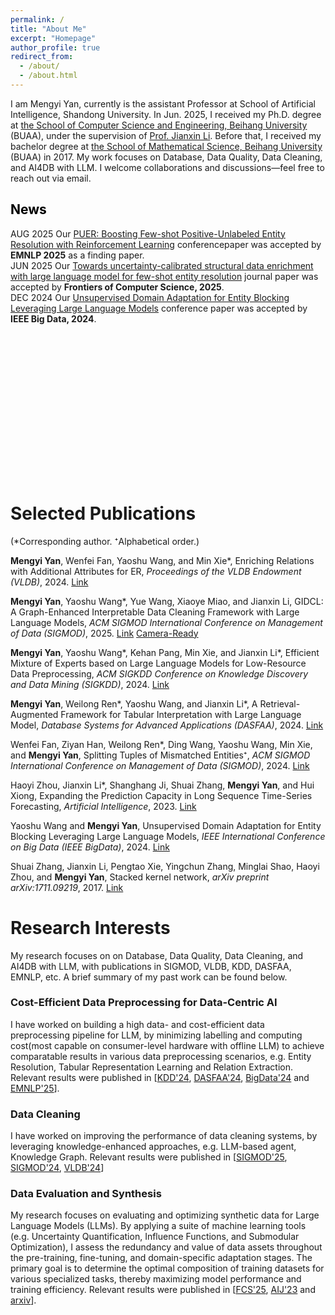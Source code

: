 ```yaml
---
permalink: /
title: "About Me"
excerpt: "Homepage"
author_profile: true
redirect_from: 
  - /about/
  - /about.html
---
```


<link href="bootstrap/css/bootstrap.min.css" rel="stylesheet">
<script src="bootstrap/js/bootstrap.bundle.min.js"></script>
<meta name="viewport" content="width=device-width, initial-scale=1.0">
<style>
    :root {
      font-size: 16px; /* 默认16px，改为18px（所有rem单位会按比例缩放） */
    }
</style>


I am Mengyi Yan, 
currently is the assistant Professor at School of Artificial Intelligence, Shandong University.
In Jun. 2025, I received my Ph.D. degree at [the School of Computer Science and Engineering, Beihang University](https://scse.buaa.edu.cn/) (BUAA), under the supervision of [Prof. Jianxin Li](https://scse.buaa.edu.cn/info/1546/10597.htm). 
Before that, I received my bachelor degree at [the School of Mathematical Science, Beihang University](https://math.buaa.edu.cn/) (BUAA) in 2017.
My work focuses on Database, Data Quality, Data Cleaning, and AI4DB with LLM. I welcome collaborations and discussions—feel free to reach out via email.


<h2 style="color: black;">News</h2>
<ul style="list-style-type:disc; padding-left: 0; margin-left: 0;height: 400px;overflow: hidden;overflow-y: scroll;"> 
<li><span class="badge bg-success">AUG 2025</span> Our  <a href="https://authurlord.github.io/files/Conference/PUER_EMNLP.pdf">PUER: Boosting Few-shot Positive-Unlabeled Entity Resolution with Reinforcement Learning</a> conferencepaper was accepted by <b>EMNLP 2025</b> as a finding paper. </li>
<li><span class="badge bg-success">JUN 2025</span> Our  <a href="https://authurlord.github.io/files/files/Journal/FUSER_FCS.pdf">Towards uncertainty-calibrated structural data enrichment with large language model for few-shot entity resolution</a> journal paper was accepted by <b>Frontiers of Computer Science, 2025</b>. </li>
<li><span class="badge bg-success">DEC 2024</span> Our  <a href="https://authurlord.github.io/files/Conference/UEADB_BigData.pdf">Unsupervised Domain Adaptation for Entity
Blocking Leveraging Large Language Models</a> conference paper was accepted by <b>IEEE Big Data, 2024</b>. </li>
</ul>

# Selected Publications
(*Corresponding author. ⁺Alphabetical order.)

**Mengyi Yan**, Wenfei Fan, Yaoshu Wang, and Min Xie*, Enriching Relations with Additional Attributes for ER, *Proceedings of the VLDB Endowment (VLDB)*, 2024. [Link](https://dl.acm.org/doi/10.14778/3681954.3681987)

**Mengyi Yan**, Yaoshu Wang*, Yue Wang, Xiaoye Miao, and Jianxin Li, GIDCL: A Graph-Enhanced Interpretable Data Cleaning Framework with Large Language Models, *ACM SIGMOD International Conference on Management of Data (SIGMOD)*, 2025. [Link](https://github.com/SICS-Fundamental-Research-Center/GIDCL/blob/main/supplementary/GIDCL_Revision_v6_appendix.pdf) [Camera-Ready](https://doi.org/10.1145/3698811)

**Mengyi Yan**, Yaoshu Wang*, Kehan Pang, Min Xie, and Jianxin Li*, Efficient Mixture of Experts based on Large Language Models for Low-Resource Data Preprocessing, *ACM SIGKDD Conference on Knowledge Discovery and Data Mining (SIGKDD)*, 2024. [Link](https://dl.acm.org/doi/10.1145/3637528.3671873)

**Mengyi Yan**, Weilong Ren*, Yaoshu Wang, and Jianxin Li*, A Retrieval-Augmented Framework for Tabular Interpretation with Large Language Model, *Database Systems for Advanced Applications (DASFAA)*, 2024. [Link](https://github.com/SICS-Fundamental-Research-Center/RAFL/blob/master/supplementary/DASFAA_Camera_Ready.pdf)

Wenfei Fan, Ziyan Han, Weilong Ren*, Ding Wang, Yaoshu Wang, Min Xie, and **Mengyi Yan**, Splitting Tuples of Mismatched Entities⁺, *ACM SIGMOD International Conference on Management of Data (SIGMOD)*, 2024. [Link](https://dl.acm.org/doi/10.1145/3626763)

Haoyi Zhou, Jianxin Li*, Shanghang Ji, Shuai Zhang, **Mengyi Yan**, and Hui Xiong, Expanding the Prediction Capacity in Long Sequence Time-Series Forecasting, *Artificial Intelligence*, 2023. [Link](https://doi.org/10.1016/j.artint.2023.103886)

Yaoshu Wang and **Mengyi Yan**, Unsupervised Domain Adaptation for Entity Blocking Leveraging Large Language Models, *IEEE International Conference on Big Data (IEEE BigData)*, 2024. [Link](https://anonymous.4open.science/r/Transfer-ER-Blocking-58F1/UDAEB_bigdata.pdf)

Shuai Zhang, Jianxin Li, Pengtao Xie, Yingchun Zhang, Minglai Shao, Haoyi Zhou, and **Mengyi Yan**, Stacked kernel network, *arXiv preprint arXiv:1711.09219*, 2017. [Link](https://arxiv.org/pdf/1711.09219)

# Research Interests
My research focuses on on Database, Data Quality, Data Cleaning, and AI4DB with LLM, with publications in SIGMOD, VLDB, KDD, DASFAA, EMNLP, etc. A brief summary of my past work can be found below.


### Cost-Efficient Data Preprocessing for Data-Centric AI

I have worked on building a high data- and cost-efficient data preprocessing pipeline for LLM, by minimizing labelling and computing cost(most capable on consumer-level hardware with offline LLM) to achieve comparatable results in various data preprocessing scenarios, e.g. Entity Resolution, Tabular Representation Learning and Relation Extraction. Relevant results were published in [[KDD'24](https://authurlord.github.io/files/Conference/MELD_KDD24.pdf), [DASFAA'24](https://authurlord.github.io/files/Conference/DASFAA_Camera_Ready.pdf), [BigData'24](https://authurlord.github.io/files/Conference/UEADB_BigData.pdf) and [EMNLP'25](https://authurlord.github.io/files/Conference/PUER_EMNLP.pdf)].

### Data Cleaning
I have worked on improving the performance of data cleaning systems, by leveraging knowledge-enhanced approaches, e.g. LLM-based agent, Knowledge Graph.  Relevant results were published in [[SIGMOD'25](https://authurlord.github.io/files/Conference/GIDCL-SIGMOD25.pdf), [SIGMOD'24](https://authurlord.github.io/files/Conference/SPLIT-SIGMOD24.pdf), [VLDB'24](https://authurlord.github.io/files/Conference/ENRICH-VLDB24.pdf)]

### Data Evaluation and Synthesis
My research focuses on evaluating and optimizing synthetic data for Large Language Models (LLMs). By applying a suite of machine learning tools (e.g.  Uncertainty Quantification, Influence Functions, and Submodular Optimization), I assess the redundancy and value of data assets throughout the pre-training, fine-tuning, and domain-specific adaptation stages. The primary goal is to determine the optimal composition of training datasets for various specialized tasks, thereby maximizing model performance and training efficiency. Relevant results were published in [[FCS'25](https://authurlord.github.io/files/files/Journal/FUSER_FCS.pdf), [AIJ'23](https://doi.org/10.1016/j.artint.2023.103886) and [arxiv](https://arxiv.org/pdf/1711.09219)].





<!--
# News
* (2024/11) Our [GPU-Accelerated Graph Cleaning with a Single Machine](https://hsiaoko.github.io/files/paper/miniclean_paper.pdf) paper was accepted to **SIGMOD 2025**.
* (2024/11) Our [A Single Machine System for Querying Big Graphs with PRAM](https://hsiaoko.github.io/files/paper/planar_paper.pdf) paper was accepted to **VLDB 2025**.
* (2024/10) Our [Deep Learning Service for Efficient Data Distribution Aware Sorting](https://hsiaoko.github.io/files/paper/NN-sort_paper.pdf) paper was accepted to **BigData 2024**.
* (2024/10) Our [HyperBlocker: Accelerating Rule-based Blocking in Entity Resolution using GPUs](https://hsiaoko.github.io/files/paper/HyperBlocker_full_paper.pdf) paper was accepted to **VLDB 2025**.
* (2023/04) Our [MiniGraph: Querying Big Graphs with a Single Machine](https://hsiaoko.github.io/files/paper/MiniGraph_full_paper.pdf) paper was accepted to **VLDB 2023**.
* (2022/02) Our [Deep and Collective Entity Resolution in Parallel](https://hsiaoko.github.io/files/paper/PER_paper.pdf) paper was accepted to **ICDE 2022**.
* (2021/09) I joined [Shenzhen Institute of Computing Science](https://en.sics.ac.cn) (SICS) as a research intern.
* (2021/07) Our [DLB: Deep Learning Based Load Balancing](https://hsiaoko.github.io/files/paper/DLB_paper.pdf) paper was accepted to **CLOUD 2021**.
* 
# Talks
* "MiniGraph: Querying Big Graphs with a Single Machine"
  * Great Bay Area Digital Tech Workshop, June 2023
  * VLDB conference, September 2023
* "DLB: Deep Learning Based Load Balancing"
  * IEEE CLOUD conference, September 2021


# Professional Services
### External Reviewer
* ICDE'24, ICDE'25

<br/><br/>
-->

<script type='text/javascript' id='clustrmaps' src='//cdn.clustrmaps.com/map_v2.js?cl=000000&w=230&t=tt&d=eHHOFbP732DR-cMe1ytaYJxII5gJ_ocpixMhAWlufLU&co=ffffff&ct=0a0909&cmn=00fff0&cmo=f3cefc'></script>
